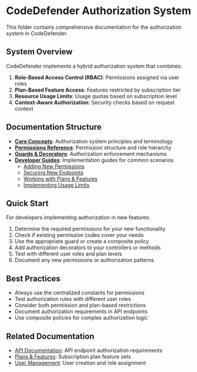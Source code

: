 # CodeDefender Authorization System

This folder contains comprehensive documentation for the authorization system in CodeDefender.

## System Overview

CodeDefender implements a hybrid authorization system that combines:

1. **Role-Based Access Control (RBAC)**: Permissions assigned via user roles
2. **Plan-Based Feature Access**: Features restricted by subscription tier
3. **Resource Usage Limits**: Usage quotas based on subscription level
4. **Context-Aware Authorization**: Security checks based on request context

## Documentation Structure

- [**Core Concepts**](./core-concepts.md): Authorization system principles and terminology
- [**Permissions Reference**](./permissions.md): Permission structure and role hierarchy
- [**Guards & Decorators**](./guards-decorators.md): Authorization enforcement mechanisms
- [**Developer Guides**](./guides/): Implementation guides for common scenarios
  - [Adding New Permissions](./guides/adding-permissions.md)
  - [Securing New Endpoints](./guides/securing-endpoints.md)
  - [Working with Plans & Features](./guides/working-with-plans.md)
  - [Implementing Usage Limits](./guides/implementing-limits.md)

## Quick Start

For developers implementing authorization in new features:

1. Determine the required permissions for your new functionality
2. Check if existing permission codes cover your needs
3. Use the appropriate guard or create a composite policy
4. Add authorization decorators to your controllers or methods
5. Test with different user roles and plan levels
6. Document any new permissions or authorization patterns

## Best Practices

- Always use the centralized constants for permissions
- Test authorization rules with different user roles
- Consider both permission and plan-based restrictions
- Document authorization requirements in API endpoints
- Use composite policies for complex authorization logic

## Related Documentation

- [API Documentation](../api/): API endpoint authorization requirements
- [Plans & Features](../plans/): Subscription plan feature sets
- [User Management](../users/): User creation and role assignment

